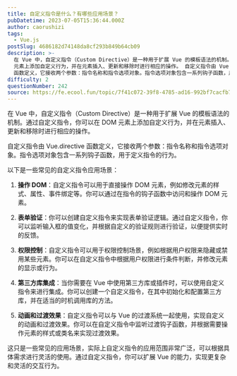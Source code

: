 ```yaml
---
title: 自定义指令是什么？有哪些应用场景？
pubDatetime: 2023-07-05T15:36:44.000Z
author: caorushizi
tags:
  - Vue.js
postSlug: 4686182d74148da8cf293b849b64cb09
description: >-
  在 Vue 中，自定义指令（Custom Directive）是一种用于扩展 Vue 的模板语法的机制。通过自定义指令，你可以在 DOM
  元素上添加自定义行为，并在元素插入、更新和移除时进行相应的操作。 自定义指令由 Vue.directive
  函数定义，它接收两个参数：指令名称和指令选项对象。指令选项对象包含一系列钩子函数，用于定义指令的行为。 以下是一些常见的自定义指令应用场景： 操作 DOM
difficulty: 2
questionNumber: 242
source: https://fe.ecool.fun/topic/7f41c072-39f8-4785-ad16-992bf7cacfb7
---
```


在 Vue 中，自定义指令（Custom Directive）是一种用于扩展 Vue 的模板语法的机制。通过自定义指令，你可以在 DOM 元素上添加自定义行为，并在元素插入、更新和移除时进行相应的操作。

自定义指令由 Vue.directive 函数定义，它接收两个参数：指令名称和指令选项对象。指令选项对象包含一系列钩子函数，用于定义指令的行为。

以下是一些常见的自定义指令应用场景：

1. **操作 DOM**：自定义指令可以用于直接操作 DOM 元素，例如修改元素的样式、属性、事件绑定等。你可以通过在指令的钩子函数中访问和操作 DOM 元素。

2. **表单验证**：你可以创建自定义指令来实现表单验证逻辑。通过自定义指令，你可以监听输入框的值变化，并根据自定义的验证规则进行验证，以便提供实时的反馈。

3. **权限控制**：自定义指令可以用于权限控制场景，例如根据用户权限来隐藏或禁用某些元素。你可以在自定义指令中根据用户权限进行条件判断，并修改元素的显示或行为。

4. **第三方库集成**：当你需要在 Vue 中使用第三方库或插件时，可以使用自定义指令来进行集成。你可以创建一个自定义指令，在其中初始化和配置第三方库，并在适当的时机调用库的方法。

5. **动画和过渡效果**：自定义指令可以与 Vue 的过渡系统一起使用，实现自定义的动画和过渡效果。你可以在自定义指令中监听过渡钩子函数，并根据需要操作元素的样式或类名来实现过渡效果。

这只是一些常见的应用场景，实际上自定义指令的应用范围非常广泛，可以根据具体需求进行灵活的使用。通过自定义指令，你可以扩展 Vue 的能力，实现更复杂和灵活的交互行为。
